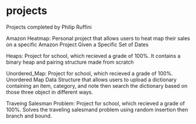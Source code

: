 # projects
Projects completed by Philip Ruffini

Amazon Heatmap: Personal project that allows users to heat map their sales on a specific Amazon Project Given a Specific Set of Dates

Heaps: Project for school, which recieved a grade of 100%. It contains a binary heap and pairing structure made from scratch

Unordered_Map: Project for school, which recieved a grade of 100%. Unordered Map Data Structure that allows users to upload a dictionary containing an item, category, and note then search the dictionary based on those three object in different ways.

Traveing Salesman Problem: Project for school, which recieved a grade of 100%. Solves the traveling salesmand problem using random insertion then branch and bound.
